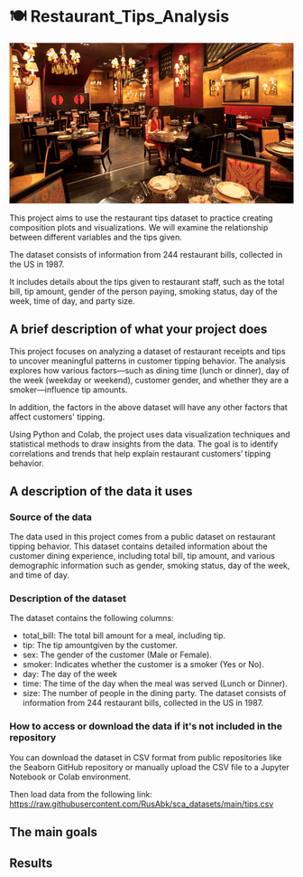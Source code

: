 # 🍽️ Restaurant_Tips_Analysis

![Alt text](https://raw.githubusercontent.com/NgaLam1703/Restaurant_Tips_Analysis/refs/heads/main/download.jpg)

This project aims to use the restaurant tips dataset to practice creating composition plots and visualizations. We will examine the relationship between different variables and the tips given.

The dataset consists of information from 244 restaurant bills, collected in the US in 1987.

It includes details about the tips given to restaurant staff, such as the total bill, tip amount, gender of the person paying, smoking status, day of the week, time of day, and party size.

## A brief description of what your project does

This project focuses on analyzing a dataset of restaurant receipts and tips to uncover meaningful patterns in customer tipping behavior. The analysis explores how various factors—such as dining time (lunch or dinner), day of the week (weekday or weekend), customer gender, and whether they are a smoker—influence tip amounts.

In addition, the factors in the above dataset will have any other factors that affect customers' tipping.

Using Python and Colab, the project uses data visualization techniques and statistical methods to draw insights from the data. The goal is to identify correlations and trends that help explain restaurant customers’ tipping behavior.

## A description of the data it uses
### Source of the data

The data used in this project comes from a public dataset on restaurant tipping behavior. This dataset contains detailed information about the customer dining experience, including total bill, tip amount, and various demographic information such as gender, smoking status, day of the week, and time of day.

### Description of the dataset

The dataset contains the following columns:
- total_bill: The total bill amount for a meal, including tip.
- tip: The tip amountgiven by the customer.
- sex: The gender of the customer (Male or Female).
- smoker: Indicates whether the customer is a smoker (Yes or No).
- day: The day of the week
- time: The time of the day when the meal was served (Lunch or Dinner).
- size: The number of people in the dining party.
The dataset consists of information from 244 restaurant bills, collected in the US in 1987.

### How to access or download the data if it's not included in the repository

You can download the dataset in CSV format from public repositories like the Seaborn GitHub repository or manually upload the CSV file to a Jupyter Notebook or Colab environment.

Then load data from the following link: https://raw.githubusercontent.com/RusAbk/sca_datasets/main/tips.csv

## The main goals

## Results
